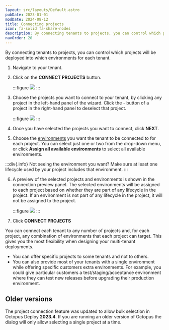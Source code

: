 ```yaml
---
layout: src/layouts/Default.astro
pubDate: 2023-01-01
modDate: 2024-08-12
title: Connecting projects
icon: fa-solid fa-share-nodes
description: By connecting tenants to projects, you can control which projects will be deployed into which environments for each tenant.
navOrder: 20
---
```


By connecting tenants to projects, you can control which projects will be deployed into which environments for each tenant.

1. Navigate to your tenant.
2. Click on the **CONNECT PROJECTS** button.

   :::figure
   ![](/docs/img/tenants/tenant-creation/images/multi-tenant-connect-projects.png)
   :::

3. Choose the projects you want to connect to your tenant, by clicking any project in the left-hand panel of the wizard. Click the - button of a project in the right-hand panel to deselect that project.
   
   :::figure
   ![](/docs/img/tenants/tenant-creation/images/multi-tenant-connect-projects-dialog.png)
   :::

4. Once you have selected the projects you want to connect, click **NEXT**.
5. Choose the [environments](/docs/infrastructure/environments) you want the tenant to be connected to for each project. You can select just one or two from the drop-down menu, or click **Assign all available environments** to select all available environments.

:::div{.info}
Not seeing the environment you want? Make sure at least one lifecycle used by your project includes that environment.
:::

6. A preview of the selected projects and environments is shown in the connection preview panel. The selected environments will be assigned to each project based on whether they are part of any lifecycle in the project. If an environment is not part of any lifecycle in the project, it will not be assigned to the project.

   :::figure
   ![](/docs/img/tenants/tenant-creation/images/multi-tenant-connect-environments.png)
   :::

7. Click **CONNECT PROJECTS**

You can connect each tenant to any number of projects and, for each project, any combination of environments that each project can target. This gives you the most flexibility when designing your multi-tenant deployments.

- You can offer specific projects to some tenants and not to others.
- You can also provide most of your tenants with a single environment while offering specific customers extra environments. For example, you could give particular customers a test/staging/acceptance environment where they can test new releases before upgrading their production environment.

## Older versions
The project connection feature was updated to allow bulk selection in Octopus Deploy **2023.4**. If you are running an older version of Octopus the dialog will only allow selecting a single project at a time.
